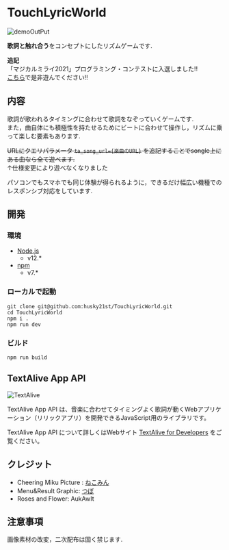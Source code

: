 # TouchLyricWorld
![demoOutPut](https://user-images.githubusercontent.com/68993961/135465467-e0b4f60d-939b-42bb-b1d9-5fd3a01a4d3f.gif)

**歌詞と触れ合う**をコンセプトにしたリズムゲームです.

**追記**  
「マジカルミライ2021」プログラミング・コンテストに入選しました!!  
[こちら](https://magicalmirai.com/2021/procon/entry.html#entry_no05)で是非遊んでください!!

## 内容

歌詞が歌われるタイミングに合わせて歌詞をなぞっていくゲームです.  
また，曲自体にも積極性を持たせるためにビートに合わせて操作し，リズムに乗って楽しむ要素もあります.

~~URLにクエリパラメータ `ta_song_url={楽曲のURL}` を追記することでsongle上にある曲なら全て遊べます.~~  
↑仕様変更により遊べなくなりました

パソコンでもスマホでも同じ体験が得られるように，できるだけ幅広い機種でのレスポンシブ対応をしています.

## 開発

### 環境

- [Node.js](https://nodejs.org/)
  - v12.\*
- [npm](https://www.npmjs.com/)
  - v7.\*

### ローカルで起動

```
git clone git@github.com:husky21st/TouchLyricWorld.git
cd TouchLyricWorld
npm i .
npm run dev
```

### ビルド

```
npm run build
```

## TextAlive App API

![TextAlive](https://i.gyazo.com/thumb/1000/5301e6f642d255c5cfff98e049b6d1f3-png.png)

TextAlive App API は、音楽に合わせてタイミングよく歌詞が動くWebアプリケーション（リリックアプリ）を開発できるJavaScript用のライブラリです。

TextAlive App API について詳しくはWebサイト [TextAlive for Developers](https://developer.textalive.jp/) をご覧ください。

## クレジット

- Cheering Miku Picture : [ねこみん](https://twitter.com/nukotun)
- Menu&Result Graphic: [つぼ](https://twitter.com/tsubo_pi)
- Roses and Flower: AukAwIt

## 注意事項

画像素材の改変，二次配布は固く禁じます.

